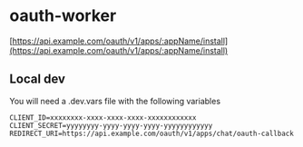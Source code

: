 # oauth-worker

[https://api.example.com/oauth/v1/apps/:appName/install](https://api.example.com/oauth/v1/apps/:appName/install)

## Local dev

You will need a .dev.vars file with the following variables

```env
CLIENT_ID=xxxxxxxx-xxxx-xxxx-xxxx-xxxxxxxxxxxx
CLIENT_SECRET=yyyyyyyy-yyyy-yyyy-yyyy-yyyyyyyyyyyy
REDIRECT_URI=https://api.example.com/oauth/v1/apps/chat/oauth-callback
```
